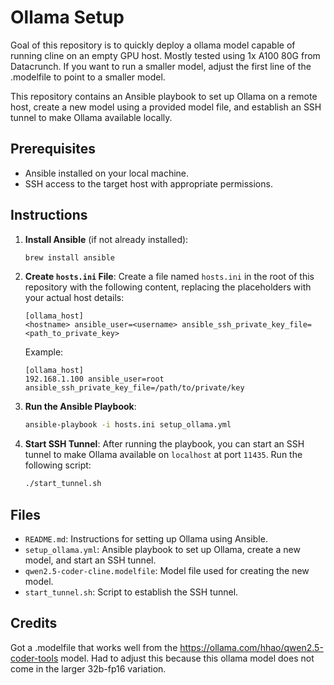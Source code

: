 # Ollama Setup

Goal of this repository is to quickly deploy a ollama model capable of running cline on an empty GPU host. Mostly tested using 1x A100 80G from Datacrunch.
If you want to run a smaller model, adjust the first line of the .modelfile to point to a smaller model.

This repository contains an Ansible playbook to set up Ollama on a remote host, create a new model using a provided model file, and establish an SSH tunnel to make Ollama available locally.

## Prerequisites
- Ansible installed on your local machine.
- SSH access to the target host with appropriate permissions.

## Instructions

1. **Install Ansible** (if not already installed):
   ```sh
   brew install ansible
   ```

2. **Create `hosts.ini` File**:
   Create a file named `hosts.ini` in the root of this repository with the following content, replacing the placeholders with your actual host details:
   ```
   [ollama_host]
   <hostname> ansible_user=<username> ansible_ssh_private_key_file=<path_to_private_key>
   ```

   Example:
   ```
   [ollama_host]
   192.168.1.100 ansible_user=root ansible_ssh_private_key_file=/path/to/private/key
   ```

3. **Run the Ansible Playbook**:
   ```sh
   ansible-playbook -i hosts.ini setup_ollama.yml
   ```

4. **Start SSH Tunnel**:
   After running the playbook, you can start an SSH tunnel to make Ollama available on `localhost` at port `11435`. Run the following script:
   ```sh
   ./start_tunnel.sh
   ```

## Files

- `README.md`: Instructions for setting up Ollama using Ansible.
- `setup_ollama.yml`: Ansible playbook to set up Ollama, create a new model, and start an SSH tunnel.
- `qwen2.5-coder-cline.modelfile`: Model file used for creating the new model.
- `start_tunnel.sh`: Script to establish the SSH tunnel.

## Credits

Got a .modelfile that works well from the https://ollama.com/hhao/qwen2.5-coder-tools model.
Had to adjust this because this ollama model does not come in the larger 32b-fp16 variation.